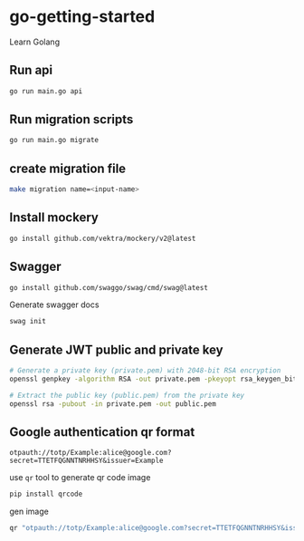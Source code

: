 # go-getting-started
Learn Golang

## Run api

```bash
go run main.go api
```

## Run migration scripts

```bash
go run main.go migrate
```

## create migration file

```bash
make migration name=<input-name>
```

## Install mockery

```bash
go install github.com/vektra/mockery/v2@latest
```

## Swagger

```bash
go install github.com/swaggo/swag/cmd/swag@latest
```

Generate swagger docs

```bash
swag init
```

## Generate JWT public and private key

```bash
# Generate a private key (private.pem) with 2048-bit RSA encryption
openssl genpkey -algorithm RSA -out private.pem -pkeyopt rsa_keygen_bits:2048

# Extract the public key (public.pem) from the private key
openssl rsa -pubout -in private.pem -out public.pem
```

## Google authentication qr format

```text
otpauth://totp/Example:alice@google.com?secret=TTETFQGNNTNRHHSY&issuer=Example
```

use `qr` tool to generate qr code image

```bash
pip install qrcode
```

gen image

```bash
qr "otpauth://totp/Example:alice@google.com?secret=TTETFQGNNTNRHHSY&issuer=Example"
```